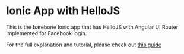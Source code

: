 Ionic App with HelloJS
=====================

This is the barebone Ionic app that has HelloJS with Angular UI Router implemented for Facebook login. 

For the full explanation and tutorial, please check out [this guide](http://www.jianjye.com/how-to-set-up-hellojs-in-ionic-framework-with-angular-ui-router/)

